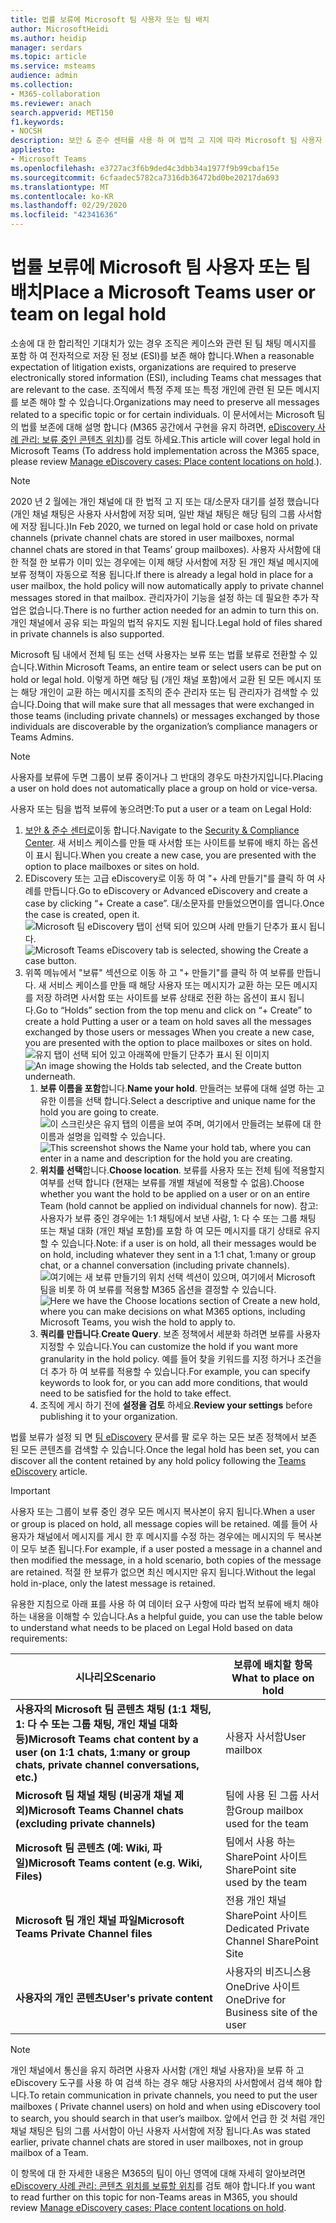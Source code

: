 ```yaml
---
title: 법률 보류에 Microsoft 팀 사용자 또는 팀 배치
author: MicrosoftHeidi
ms.author: heidip
manager: serdars
ms.topic: article
ms.service: msteams
audience: admin
ms.collection:
- M365-collaboration
ms.reviewer: anach
search.appverid: MET150
f1.keywords:
- NOCSH
description: 보안 & 준수 센터를 사용 하 여 법적 고 지에 따라 Microsoft 팀 사용자 또는 팀을 배치 하 고 데이터 요구 사항에 따라 법적 보류가 필요한 경우에 대해 알아보세요.
appliesto:
- Microsoft Teams
ms.openlocfilehash: e3727ac3f6b9ded4c3dbb34a1977f9b99cbaf15e
ms.sourcegitcommit: 6cfaadec5782ca7316db36472bd0be20217da693
ms.translationtype: MT
ms.contentlocale: ko-KR
ms.lasthandoff: 02/29/2020
ms.locfileid: "42341636"
---
```

<a name="place-a-microsoft-teams-user-or-team-on-legal-hold"></a><span data-ttu-id="4019e-103">법률 보류에 Microsoft 팀 사용자 또는 팀 배치</span><span class="sxs-lookup"><span data-stu-id="4019e-103">Place a Microsoft Teams user or team on legal hold</span></span>
==================================================

<span data-ttu-id="4019e-104">소송에 대 한 합리적인 기대치가 있는 경우 조직은 케이스와 관련 된 팀 채팅 메시지를 포함 하 여 전자적으로 저장 된 정보 (ESI)를 보존 해야 합니다.</span><span class="sxs-lookup"><span data-stu-id="4019e-104">When a reasonable expectation of litigation exists, organizations are required to preserve electronically stored information (ESI), including Teams chat messages that are relevant to the case.</span></span> <span data-ttu-id="4019e-105">조직에서 특정 주제 또는 특정 개인에 관련 된 모든 메시지를 보존 해야 할 수 있습니다.</span><span class="sxs-lookup"><span data-stu-id="4019e-105">Organizations may need to preserve all messages related to a specific topic or for certain individuals.</span></span> <span data-ttu-id="4019e-106">이 문서에서는 Microsoft 팀의 법률 보존에 대해 설명 합니다 (M365 공간에서 구현을 유지 하려면, [eDiscovery 사례 관리: 보류 중인 콘텐츠 위치](https://docs.microsoft.com/microsoft-365/compliance/ediscovery-cases#step-4-place-content-locations-on-hold))를 검토 하세요.</span><span class="sxs-lookup"><span data-stu-id="4019e-106">This article will cover legal hold in Microsoft Teams (To address hold implementation across the M365 space, please review [Manage eDiscovery cases: Place content locations on hold](https://docs.microsoft.com/microsoft-365/compliance/ediscovery-cases#step-4-place-content-locations-on-hold).).</span></span>

> [!NOTE]
> <span data-ttu-id="4019e-107">2020 년 2 월에는 개인 채널에 대 한 법적 고 지 또는 대/소문자 대기를 설정 했습니다 (개인 채널 채팅은 사용자 사서함에 저장 되며, 일반 채널 채팅은 해당 팀의 그룹 사서함에 저장 됩니다.)</span><span class="sxs-lookup"><span data-stu-id="4019e-107">In Feb 2020, we turned on legal hold or case hold on private channels (private channel chats are stored in user mailboxes, normal channel chats are stored in that Teams’ group mailboxes).</span></span> <span data-ttu-id="4019e-108">사용자 사서함에 대 한 적절 한 보류가 이미 있는 경우에는 이제 해당 사서함에 저장 된 개인 채널 메시지에 보류 정책이 자동으로 적용 됩니다.</span><span class="sxs-lookup"><span data-stu-id="4019e-108">If there is already a legal hold in place for a user mailbox, the hold policy will now automatically apply to private channel messages stored in that mailbox.</span></span> <span data-ttu-id="4019e-109">관리자가이 기능을 설정 하는 데 필요한 추가 작업은 없습니다.</span><span class="sxs-lookup"><span data-stu-id="4019e-109">There is no further action needed for an admin to turn this on.</span></span> <span data-ttu-id="4019e-110">개인 채널에서 공유 되는 파일의 법적 유지도 지원 됩니다.</span><span class="sxs-lookup"><span data-stu-id="4019e-110">Legal hold of files shared in private channels is also supported.</span></span>

<span data-ttu-id="4019e-111">Microsoft 팀 내에서 전체 팀 또는 선택 사용자는 보류 또는 법률 보류로 전환할 수 있습니다.</span><span class="sxs-lookup"><span data-stu-id="4019e-111">Within Microsoft Teams, an entire team or select users can be put on hold or legal hold.</span></span> <span data-ttu-id="4019e-112">이렇게 하면 해당 팀 (개인 채널 포함)에서 교환 된 모든 메시지 또는 해당 개인이 교환 하는 메시지를 조직의 준수 관리자 또는 팀 관리자가 검색할 수 있습니다.</span><span class="sxs-lookup"><span data-stu-id="4019e-112">Doing that will make sure that all messages that were exchanged in those teams (including private channels) or messages exchanged by those individuals are discoverable by the organization’s compliance managers or Teams Admins.</span></span>

> [!NOTE]
> <span data-ttu-id="4019e-113">사용자를 보류에 두면 그룹이 보류 중이거나 그 반대의 경우도 마찬가지입니다.</span><span class="sxs-lookup"><span data-stu-id="4019e-113">Placing a user on hold does not automatically place a group on hold or vice-versa.</span></span>

<span data-ttu-id="4019e-114">사용자 또는 팀을 법적 보류에 놓으려면:</span><span class="sxs-lookup"><span data-stu-id="4019e-114">To put a user or a team on Legal Hold:</span></span>

1. <span data-ttu-id="4019e-115">[보안 & 준수 센터로](https://go.microsoft.com/fwlink/?linkid=854628)이동 합니다.</span><span class="sxs-lookup"><span data-stu-id="4019e-115">Navigate to the [Security & Compliance Center](https://go.microsoft.com/fwlink/?linkid=854628).</span></span> <span data-ttu-id="4019e-116">새 서비스 케이스를 만들 때 사서함 또는 사이트를 보류에 배치 하는 옵션이 표시 됩니다.</span><span class="sxs-lookup"><span data-stu-id="4019e-116">When you create a new case, you are presented with the option to place mailboxes or sites on hold.</span></span>
1. <span data-ttu-id="4019e-117">EDiscovery 또는 고급 eDiscovery로 이동 하 여 "+ 사례 만들기"를 클릭 하 여 사례를 만듭니다.</span><span class="sxs-lookup"><span data-stu-id="4019e-117">Go to eDiscovery or Advanced eDiscovery and create a case by clicking “+ Create a case”.</span></span> <span data-ttu-id="4019e-118">대/소문자를 만들었으면이를 엽니다.</span><span class="sxs-lookup"><span data-stu-id="4019e-118">Once the case is created, open it.</span></span>
<span data-ttu-id="4019e-119">![Microsoft 팀 eDiscovery 탭이 선택 되어 있으며 사례 만들기 단추가 표시 됩니다.](media/LegalHold1.png)</span><span class="sxs-lookup"><span data-stu-id="4019e-119">![Microsoft Teams eDiscovery tab is selected, showing the Create a case button.](media/LegalHold1.png)</span></span>
1. <span data-ttu-id="4019e-120">위쪽 메뉴에서 "보류" 섹션으로 이동 하 고 "+ 만들기"를 클릭 하 여 보류를 만듭니다. 새 서비스 케이스를 만들 때 해당 사용자 또는 메시지가 교환 하는 모든 메시지를 저장 하려면 사서함 또는 사이트를 보류 상태로 전환 하는 옵션이 표시 됩니다.</span><span class="sxs-lookup"><span data-stu-id="4019e-120">Go to “Holds” section from the top menu and click on “+ Create” to create a hold Putting a user or a team on hold saves all the messages exchanged by those users or messages When you create a new case, you are presented with the option to place mailboxes or sites on hold.</span></span>
<span data-ttu-id="4019e-121">![유지 탭이 선택 되어 있고 아래쪽에 만들기 단추가 표시 된 이미지](media/LegalHold2.png)</span><span class="sxs-lookup"><span data-stu-id="4019e-121">![An image showing the Holds tab selected, and the Create button underneath.](media/LegalHold2.png)</span></span>
    1. <span data-ttu-id="4019e-122">**보류 이름을 포함**합니다.</span><span class="sxs-lookup"><span data-stu-id="4019e-122">**Name your hold**.</span></span> <span data-ttu-id="4019e-123">만들려는 보류에 대해 설명 하는 고유한 이름을 선택 합니다.</span><span class="sxs-lookup"><span data-stu-id="4019e-123">Select a descriptive and unique name for the hold you are going to create.</span></span>
<span data-ttu-id="4019e-124">![이 스크린샷은 유지 탭의 이름을 보여 주며, 여기에서 만들려는 보류에 대 한 이름과 설명을 입력할 수 있습니다.](media/LegalHold3.png)</span><span class="sxs-lookup"><span data-stu-id="4019e-124">![This screenshot shows the Name your hold tab, where you can enter in a name and description for the hold you are creating.](media/LegalHold3.png)</span></span>
    1. <span data-ttu-id="4019e-125">**위치를 선택**합니다.</span><span class="sxs-lookup"><span data-stu-id="4019e-125">**Choose location**.</span></span> <span data-ttu-id="4019e-126">보류를 사용자 또는 전체 팀에 적용할지 여부를 선택 합니다 (현재는 보류를 개별 채널에 적용할 수 없음).</span><span class="sxs-lookup"><span data-stu-id="4019e-126">Choose whether you want the hold to be applied on a user or on an entire Team (hold cannot be applied on individual channels for now).</span></span> <span data-ttu-id="4019e-127">참고: 사용자가 보류 중인 경우에는 1:1 채팅에서 보낸 사람, 1: 다 수 또는 그룹 채팅 또는 채널 대화 (개인 채널 포함)를 포함 하 여 모든 메시지를 대기 상태로 유지할 수 있습니다.</span><span class="sxs-lookup"><span data-stu-id="4019e-127">Note: if a user is on hold, all their messages would be on hold, including whatever they sent in a 1:1 chat, 1:many or group chat, or a channel conversation (including private channels).</span></span>
    <span data-ttu-id="4019e-128">![여기에는 새 보류 만들기의 위치 선택 섹션이 있으며, 여기에서 Microsoft 팀을 비롯 하 여 보류를 적용할 M365 옵션을 결정할 수 있습니다.](media/LegalHold4.png)</span><span class="sxs-lookup"><span data-stu-id="4019e-128">![Here we have the Choose locations section of Create a new hold, where you can make decisions on what M365 options, including Microsoft Teams, you wish the hold to apply to.](media/LegalHold4.png)</span></span>
    1. <span data-ttu-id="4019e-129">**쿼리를 만듭니다**.</span><span class="sxs-lookup"><span data-stu-id="4019e-129">**Create Query**.</span></span> <span data-ttu-id="4019e-130">보존 정책에서 세분화 하려면 보류를 사용자 지정할 수 있습니다.</span><span class="sxs-lookup"><span data-stu-id="4019e-130">You can customize the hold if you want more granularity in the hold policy.</span></span> <span data-ttu-id="4019e-131">예를 들어 찾을 키워드를 지정 하거나 조건을 더 추가 하 여 보류를 적용할 수 있습니다.</span><span class="sxs-lookup"><span data-stu-id="4019e-131">For example, you can specify keywords to look for, or you can add more conditions, that would need to be satisfied for the hold to take effect.</span></span>
    1. <span data-ttu-id="4019e-132">조직에 게시 하기 전에 **설정을 검토** 하세요.</span><span class="sxs-lookup"><span data-stu-id="4019e-132">**Review your settings** before publishing it to your organization.</span></span>

<span data-ttu-id="4019e-133">법률 보류가 설정 되 면 [팀 eDiscovery](eDiscovery-investigation.md) 문서를 팔 로우 하는 모든 보존 정책에서 보존 된 모든 콘텐츠를 검색할 수 있습니다.</span><span class="sxs-lookup"><span data-stu-id="4019e-133">Once the legal hold has been set, you can discover all the content retained by any hold policy following the [Teams eDiscovery](eDiscovery-investigation.md) article.</span></span>

> [!IMPORTANT]
> <span data-ttu-id="4019e-134">사용자 또는 그룹이 보류 중인 경우 모든 메시지 복사본이 유지 됩니다.</span><span class="sxs-lookup"><span data-stu-id="4019e-134">When a user or group is placed on hold, all message copies will be retained.</span></span> <span data-ttu-id="4019e-135">예를 들어 사용자가 채널에서 메시지를 게시 한 후 메시지를 수정 하는 경우에는 메시지의 두 복사본이 모두 보존 됩니다.</span><span class="sxs-lookup"><span data-stu-id="4019e-135">For example, if a user posted a message in a channel and then modified the message, in a hold scenario, both copies of the message are retained.</span></span> <span data-ttu-id="4019e-136">적절 한 보류가 없으면 최신 메시지만 유지 됩니다.</span><span class="sxs-lookup"><span data-stu-id="4019e-136">Without the legal hold in-place, only the latest message is retained.</span></span>

<span data-ttu-id="4019e-137">유용한 지침으로 아래 표를 사용 하 여 데이터 요구 사항에 따라 법적 보류에 배치 해야 하는 내용을 이해할 수 있습니다.</span><span class="sxs-lookup"><span data-stu-id="4019e-137">As a helpful guide, you can use the table below to understand what needs to be placed on Legal Hold based on data requirements:</span></span>

|<span data-ttu-id="4019e-138">시나리오</span><span class="sxs-lookup"><span data-stu-id="4019e-138">Scenario</span></span>  |<span data-ttu-id="4019e-139">보류에 배치할 항목</span><span class="sxs-lookup"><span data-stu-id="4019e-139">What to place on hold</span></span>  |
|---------|---------|
|<span data-ttu-id="4019e-140">**사용자의 Microsoft 팀 콘텐츠 채팅 (1:1 채팅, 1: 다 수 또는 그룹 채팅, 개인 채널 대화 등)**</span><span class="sxs-lookup"><span data-stu-id="4019e-140">**Microsoft Teams chat content by a user (on 1:1 chats, 1:many or group chats, private channel conversations, etc.)**</span></span>     |<span data-ttu-id="4019e-141">사용자 사서함</span><span class="sxs-lookup"><span data-stu-id="4019e-141">User mailbox</span></span>         |
|<span data-ttu-id="4019e-142">**Microsoft 팀 채널 채팅 (비공개 채널 제외)**</span><span class="sxs-lookup"><span data-stu-id="4019e-142">**Microsoft Teams Channel chats (excluding private channels)**</span></span>    |<span data-ttu-id="4019e-143">팀에 사용 된 그룹 사서함</span><span class="sxs-lookup"><span data-stu-id="4019e-143">Group mailbox used for the team</span></span>         |
|<span data-ttu-id="4019e-144">**Microsoft 팀 콘텐츠 (예: Wiki, 파일)**</span><span class="sxs-lookup"><span data-stu-id="4019e-144">**Microsoft Teams content (e.g. Wiki, Files)**</span></span>     |<span data-ttu-id="4019e-145">팀에서 사용 하는 SharePoint 사이트</span><span class="sxs-lookup"><span data-stu-id="4019e-145">SharePoint site used by the team</span></span>         |
|<span data-ttu-id="4019e-146">**Microsoft 팀 개인 채널 파일**</span><span class="sxs-lookup"><span data-stu-id="4019e-146">**Microsoft Teams Private Channel files**</span></span>     |<span data-ttu-id="4019e-147">전용 개인 채널 SharePoint 사이트</span><span class="sxs-lookup"><span data-stu-id="4019e-147">Dedicated Private Channel SharePoint Site</span></span>     |
|<span data-ttu-id="4019e-148">**사용자의 개인 콘텐츠**</span><span class="sxs-lookup"><span data-stu-id="4019e-148">**User's private content**</span></span>     |<span data-ttu-id="4019e-149">사용자의 비즈니스용 OneDrive 사이트</span><span class="sxs-lookup"><span data-stu-id="4019e-149">OneDrive for Business site of the user</span></span>         |

> [!NOTE]
> <span data-ttu-id="4019e-150">개인 채널에서 통신을 유지 하려면 사용자 사서함 (개인 채널 사용자)을 보류 하 고 eDiscovery 도구를 사용 하 여 검색 하는 경우 해당 사용자의 사서함에서 검색 해야 합니다.</span><span class="sxs-lookup"><span data-stu-id="4019e-150">To retain communication in private channels, you need to put the user mailboxes ( Private channel users) on hold and when using eDiscovery tool to search, you should search in that user’s mailbox.</span></span> <span data-ttu-id="4019e-151">앞에서 언급 한 것 처럼 개인 채널 채팅은 팀의 그룹 사서함이 아닌 사용자 사서함에 저장 됩니다.</span><span class="sxs-lookup"><span data-stu-id="4019e-151">As was stated earlier, private channel chats are stored in user mailboxes, not in group mailbox of a Team.</span></span>

<span data-ttu-id="4019e-152">이 항목에 대 한 자세한 내용은 M365의 팀이 아닌 영역에 대해 자세히 알아보려면 [eDiscovery 사례 관리: 콘텐츠 위치를 보류할 위치](https://docs.microsoft.com/microsoft-365/compliance/ediscovery-cases#step-4-place-content-locations-on-hold)를 검토 해야 합니다.</span><span class="sxs-lookup"><span data-stu-id="4019e-152">If you want to read further on this topic for non-Teams areas in M365, you should review [Manage eDiscovery cases: Place content locations on hold](https://docs.microsoft.com/microsoft-365/compliance/ediscovery-cases#step-4-place-content-locations-on-hold).</span></span>
